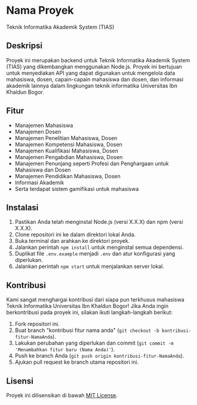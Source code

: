 # Nama Proyek

Teknik Informatika Akademik System (TIAS)

## Deskripsi

Proyek ini merupakan backend untuk Teknik Informatika Akademik System (TIAS) yang dikembangkan menggunakan Node.js. Proyek ini bertujuan untuk menyediakan API yang dapat digunakan untuk mengelola data mahasiswa, dosen, capain-capain mahasiswa dan dosen, dan informasi akademik lainnya dalam lingkungan teknik informatika Universitas Ibn Khaldun Bogor.

## Fitur

- Manajemen Mahasiswa
- Manajemen Dosen
- Manajemen Penelitian Mahasiswa, Dosen
- Manajemen Kompetensi Mahasiswa, Dosen
- Manajemen Kualifikasi Mahasiswa, Dosen
- Manajemen Pengabdian Mahasiswa, Dosen
- Manajemen Penunjang seperti Profesi dan Penghargaan untuk Mahasiswa dan Dosen
- Manajemen Pendidikan Mahasiswa, Dosen
- Informasi Akademik
- Serta terdapat sistem gamifikasi untuk mahasiswa

## Instalasi

1. Pastikan Anda telah menginstal Node.js (versi X.X.X) dan npm (versi X.X.X).
2. Clone repositori ini ke dalam direktori lokal Anda.
3. Buka terminal dan arahkan ke direktori proyek.
4. Jalankan perintah `npm install` untuk menginstal semua dependensi.
5. Duplikat file `.env.example` menjadi `.env` dan atur konfigurasi yang diperlukan.
6. Jalankan perintah `npm start` untuk menjalankan server lokal.

## Kontribusi

Kami sangat menghargai kontribusi dari siapa pun terkhusus mahasiswa Teknik Informatika Universitas Ibn Khaldun Bogor! Jika Anda ingin berkontribusi pada proyek ini, silakan ikuti langkah-langkah berikut:

1. Fork repositori ini.
2. Buat branch "kontribusi fitur nama anda" (`git checkout -b kontribusi-fitur-NamaAnda`).
3. Lakukan perubahan yang diperlukan dan commit (`git commit -m 'Menambahkan fitur baru (Nama Anda)'`).
4. Push ke branch Anda (`git push origin kontribusi-fitur-NamaAnda`).
5. Ajukan pull request ke branch utama repositori ini.

## Lisensi

Proyek ini dilisensikan di bawah [MIT License](LICENSE).
